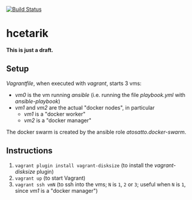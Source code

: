 [![Build Status](https://travis-ci.com/full-name-github/hcetarik.svg?branch=master)](https://travis-ci.com/full-name-github/hcetarik)

# hcetarik 

**This is just a draft.**

## Setup

*Vagrantfile*, when executed with *vagrant*, starts 3 vms:

- *vm0* is the vm running *ansible* (i.e. running the file *playbook.yml* with *ansible-playbook*)
- *vm1* and *vm2* are the actual "docker nodes", in particular
    - *vm1* is a "docker worker"
    - *vm2* is a "docker manager"

The docker swarm is created by the ansible role *atosatto.docker-swarm*.

## Instructions

1. `vagrant plugin install vagrant-disksize` (to install the *vagrant-disksize* plugin)
2. `vagrant up` (to start Vagrant)
3. `vagrant ssh vmN` (to ssh into the vms; `N` is `1`, `2` or `3`; useful when `N` is `1`, since *vm1* is a "docker manager")
